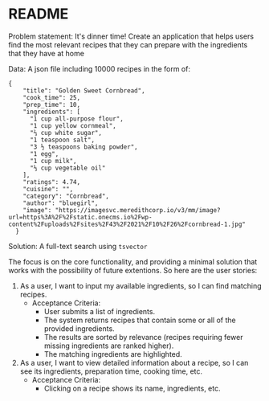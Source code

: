 # README

Problem statement:
It's dinner time! Create an application that helps users find the most relevant recipes that they can prepare with the ingredients that they have at home

Data:
A json file including 10000 recipes in the form of:
```
{
    "title": "Golden Sweet Cornbread",
    "cook_time": 25,
    "prep_time": 10,
    "ingredients": [
      "1 cup all-purpose flour",
      "1 cup yellow cornmeal",
      "⅔ cup white sugar",
      "1 teaspoon salt",
      "3 ½ teaspoons baking powder",
      "1 egg",
      "1 cup milk",
      "⅓ cup vegetable oil"
    ],
    "ratings": 4.74,
    "cuisine": "",
    "category": "Cornbread",
    "author": "bluegirl",
    "image": "https://imagesvc.meredithcorp.io/v3/mm/image?url=https%3A%2F%2Fstatic.onecms.io%2Fwp-content%2Fuploads%2Fsites%2F43%2F2021%2F10%2F26%2Fcornbread-1.jpg"
  }
```
Solution: A full-text search using ```tsvector```

The focus is on the core functionality, and providing a minimal solution that works with the possibility of future extentions. So here are the user stories:
1. As a user, I want to input my available ingredients, so I can find matching recipes.
   - Acceptance Criteria:
      - User submits a list of ingredients.
      - The system returns recipes that contain some or all of the provided ingredients.
      - The results are sorted by relevance (recipes requiring fewer missing ingredients are ranked higher).
      - The matching ingredients are highlighted.
2. As a user, I want to view detailed information about a recipe, so I can see its ingredients, preparation time, cooking time, etc.
   - Acceptance Criteria:
      - Clicking on a recipe shows its name, ingredients, etc.
